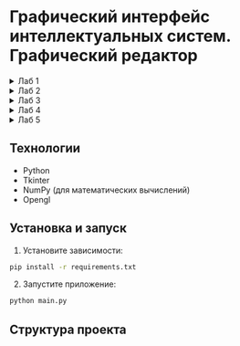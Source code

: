# Графический интерфейс интеллектуальных систем. Графический редактор

<details>
  <summary>Лаб 1</summary>
  
## Цель
Разработать элементарный графический редактор, реализующий построение отрезков с помощью алгоритма ЦДА, целочисленного алгоритма Брезенхема и алгоритма Ву. Вызов способа генерации отрезка задается из пункта меню и доступно через панель инструментов «Отрезки». В редакторе кроме режима генерации отрезков в пользовательском окне должен быть предусмотрен отладочный режим, где отображается пошаговое решение на дискретной сетке.

## Описание алгоритмов
### Цифровой Дифференциальный Анализатор
Цифровой дифференциальный анализатор (ЦДА) – это алгоритм, основанный на аппроксимации прямой линии путем равномерного приращения координат. Он разбивает отрезок на равные шаги по одной из координат и вычисляет соответствующие значения другой координаты.

### Алгоритм Брезенхема
Алгоритм Брезенхема основан на выборе оптимального пикселя с использованием целочисленных вычислений. В отличие от ЦДА, он исключает необходимость работы с дробными числами, используя пошаговое накопление ошибки, чтобы принять решение о том, какой пиксель закрасить на следующем шаге.

### Алгоритм Ву
Алгоритм Ву предназначен для построения сглаженных (антиалиасинговых) линий. В отличие от Брезенхема, который выбирает один пиксель на каждом шаге, Ву использует два соседних пикселя, назначая им разные уровни яркости, чтобы сгладить границы линии и уменьшить эффект "ступенек" (aliasing).

## Интерфейс
![image](https://github.com/user-attachments/assets/212a9924-8095-4518-ab6f-4a810d94fda1)


## Реализация
Функция отрисовки точек из методички по алгоритму ЦДА:
```Python
    def execute(self, a, b, canvas, debugger=None):
        x1, y1 = a
        x2, y2 = b

        dx = x2 - x1
        dy = y2 - y1
        length = max(abs(dx), abs(dy))

        dx /= length
        dy /= length

        x = x1 + 0.5 * (1 if dx > 0 else -1 if dx < 0 else 0)
        y = y1 + 0.5 * (1 if dy > 0 else -1 if dy < 0 else 0)

        if debugger:
            debugger.record_step(int(x), int(y))

        for _ in range(int(length)):
            x += dx
            y += dy
            if debugger:
                debugger.record_step(int(x), int(y))
            else:
                self.plot(canvas, int(x), int(y))
```
Функция отрисовки точек по алгоритму Брезенхема:
```Python
    def execute(self, a, b, canvas, debugger=None):
        x1, y1 = a
        x2, y2 = b

        dx = abs(x2 - x1)
        dy = abs(y2 - y1)

        sx = 1 if x1 < x2 else -1
        sy = 1 if y1 < y2 else -1

        if dx > dy:
            e = 2 * dy - dx
            while x1 != x2:
                if debugger:
                    debugger.record_step(int(x1), int(y1))
                else:
                    self.plot(canvas, int(x1), int(y1), "black")
                if e >= 0:
                    y1 += sy
                    e -= 2 * dx
                x1 += sx
                e += 2 * dy
        else:
            e = 2 * dx - dy
            while y1 != y2:
                if debugger:
                    debugger.record_step(int(x1), int(y1))
                else:
                    self.plot(canvas, int(x1), int(y1), "black")
                if e >= 0:
                    x1 += sx
                    e -= 2 * dy
                y1 += sy
                e += 2 * dx

        if debugger:
            debugger.record_step(int(x1), int(y1))
        else:
            self.plot(canvas, int(x1), int(y1), "black")

```
Функция отрисовки точек по алгоритму Ву:
```Python
    def execute(self, a, b, canvas, debugger=None):
        """Алгоритм Ву с отладкой, без сглаживания для вертикальных и горизонтальных линий."""
        x1, y1 = a
        x2, y2 = b

        dx = abs(x2 - x1)
        dy = abs(y2 - y1)

        sx = 1 if x1 < x2 else -1
        sy = 1 if y1 < y2 else -1

        # Проверка на вертикальную линию (без сглаживания)
        if dx == 0:
            for y in range(y1, y2 + sy, sy):
                if debugger:
                    debugger.record_step(x1, y, 1.0)
                else:
                    self.plot(canvas, x1, y, 1.0)
            return

        # Проверка на горизонтальную линию (без сглаживания)
        if dy == 0:
            for x in range(x1, x2 + sx, sx):
                if debugger:
                    debugger.record_step(x, y1, 1.0)
                else:
                    self.plot(canvas, x, y1, 1.0)
            return

        # Для остальных линий используем сглаживание Ву
        if dx > dy:
            gradient = dy / dx
            y = y1 + 0.5
            for x in range(x1, x2 + sx, sx):
                y_int = int(y)
                frac = y - y_int  # Дробная часть

                if debugger:
                    debugger.record_step(x, y_int, 1 - frac)
                    debugger.record_step(x, y_int + sy, frac)
                else:
                    self.plot(canvas, x, y_int, 1 - frac)
                    self.plot(canvas, x, y_int + sy, frac)

                y += gradient * sy
        else:
            gradient = dx / dy
            x = x1 + 0.5
            for y in range(y1, y2 + sy, sy):
                x_int = int(x)
                frac = x - x_int  # Дробная часть

                if debugger:
                    debugger.record_step(x_int, y, 1 - frac)
                    debugger.record_step(x_int + sx, y, frac)
                else:
                    self.plot(canvas, x_int, y, 1 - frac)
                    self.plot(canvas, x_int + sx, y, frac)

                x += gradient * sx

        if debugger:
            debugger.record_step(x2, y2, 1.0)  # Последний пиксель
        else:
            self.plot(canvas, x2, y2, 1.0)
```

## Вывод
В результате реализации графического редактора, использующего алгоритмы построения отрезков (ЦДА, Брезенхема и Ву), была создана система, обеспечивающая интерактивное рисование отрезков с возможностью просмотра пошагового процесса.

</details>

<details>
  <summary>Лаб 2</summary>
  
## Цель
Разработать элементарный графический редактор, реализующий построение линий второго порядка. Вызов способа генерации линии второго порядка задается из пункта меню и доступно через панель инструментов «Линии 2-го порядка». В редакторе кроме режима генерации линий второго порядка в пользовательском окне должен быть предусмотрен отладочный режим, где отображается пошаговое решение на дискретной сетке.

## Описание алгоритмов
### Алгоритм построения окружности
Алгоритм использует метод Брезенхэма для построения окружности. Считывает две точки(x,y), вычисляет по ним радиус и вычисляет точки окружности в одном октанте, а затем симметрично отражает их в остальные семь октантов. Решающая переменная d определяет, какую точку выбрать на следующем шаге. Для каждой вычисленной точки добавляются восемь симметричных точек относительно центра окружности (cx, cy).

$d = 3 - 2 * radius$

### Алгоритм построения эллипса
Алгоритм адаптирует метод Брезенхэма для построения эллипса. Эллипс делится на две части: верхнюю и нижнюю. Считывает три точки, центр, ширину, длину, алгоритм вычисляет точки эллипса, используя решающую переменные $d_1$ и $d_2$. Верхняя и нижняя половина эллипса строится одновременно. Для каждой точки добавляются четыре симметричные точки относительно центра эллипса (rx, ry).

#### Первый этап (верхняя часть эллипса, пока $( b^2 x < a^2 y )$




$d_1 = b^2 (x+1)^2 + a^2 (y - 0.5)^2 - a^2 b^2$


Обновление параметров:
- Если $( d_1 < 0 )$, двигаемся вправо:  

  $d_1 = d_1 + 2b^2(x + 1) + b^2$
  
- Иначе двигаемся по диагонали:  
  
  $d_1 = d_1 + 2b^2(x + 1) - 2a^2(y - 1) + b^2$

#### Второй этап (нижняя часть эллипса, пока $( y \geq 0 )$

Решающая функция:


$d_2 = b^2 (x + 0.5)^2 + a^2 (y - 1)^2 - a^2 b^2$

Обновление параметров:
- Если $( d_2 > 0 )$, двигаемся вниз:  
  
  $d_2 = d_2 + a^2(-2y + 3)$
  
- Иначе двигаемся по диагонали:  
  
  $d_2 = d_2 + 2b^2(x + 1) + a^2(-2y + 3)$
  



### Алгоритм построения гиперболы
Алгоритм строит гиперболу, используя параметрическое уравнение. В зависимости от ориентации гиперболы (вертикальная или горизонтальная), он обходит значения y или x с шагом step и вычисляет соответствующие точки. Для каждой точки добавляются четыре симметричные точки относительно центра гиперболы (a, b). 
#### Первый этап (правая и левая ветви)

Решающая функция:


$d_1 = b^2 (x^2) - a^2 (y^2) - a^2 b^2$


Обновление параметров:
- Если $( d_1 < 0 )$, увеличиваем $( y )$:  
  
  $d_1 = d_1 + 2b^2(y + 1)$
  
- Иначе увеличиваем $( y )$ и уменьшаем $( x )$:  
  
  $d_1 = d_1 + 2b^2(y + 1) - 2a^2(x - 1)$
  

### Второй этап (верхняя и нижняя ветви)

Решающая функция:


$d_2 = b^2 (x - 0.5)^2 - a^2 (y + 1)^2 - a^2 b^2$


Обновление параметров:
- Если $( d_2 > 0 )$, уменьшаем $( x )$:  
  
  $d_2 = d_2 - 2a^2 x$
  
- Иначе увеличиваем $( y )$ и уменьшаем $( x )$:  
  
  $d_2 = d_2 + 2b^2(y + 1) - 2a^2x$
  


### Алгоритм построения параболы
Алгоритм строит параболу, используя параметрическое уравнение. В зависимости от ориентации параболы (вверх или вниз), он обходит значения y и вычисляет соответствующие значения x. Для каждого y добавляются две симметричные точки относительно оси параболы.

## Интерфейс
![image](https://github.com/user-attachments/assets/1131f36d-435c-4841-8f01-1cc7b6fe818b)



## Реализация
Функция выбора алгоритма для запуска:
```Python
    def capture_second_order_points(self, event):
        """Фиксирует точки для линий второго порядка."""
        x, y = self.canvas_view.get_coordinates(event)
        self.click_points.append([x, y])
        self.click_count += 1

        strategy = self.active_context.get_strategy()
        if not strategy:
            print("Ошибка: не выбрана стратегия рисования второго порядка.")
            return

        if strategy.name == "Окружность" and self.click_count == 2:
            # Окружность (2 клика)
            self.draw_second_order_shape(two_points=True)
        elif strategy.name in ["Эллипс", "Гипербола", "Парабола"] and self.click_count == 3:
            # Эллипс, гипербола, парабола (3 клика)
            self.draw_second_order_shape(two_points=False)
```

## Вывод
В ходе работы был создан простой графический редактор, позволяющий строить и визуализировать различные кривые, включая окружности, эллипсы, гиперболы и параболы.

</details>

<details>
  <summary>Лаб 3</summary>
  
## Цель
Разработать графический редактор, реализующий построение кривых Безье, Эрмита и B-сплайнов. Вызов способа генерации кривой задается из пункта меню и доступно через панель инструментов «Кривые». В редакторе кроме режима генерации кривых в пользовательском окне должен быть предусмотрен отладочный режим, где отображается пошаговое решение.

## Описание алгоритмов
### Кривая Безье
Кривая Безье строится с использованием полиномов Бернштейна. Для четырех контрольных точек P0, P1, P2, P3 кривая определяется как:
B(t) = (1-t)³P0 + 3(1-t)²tP1 + 3(1-t)t²P2 + t³P3, где t ∈ [0,1]

### Кривая Эрмита
Кривая Эрмита определяется двумя конечными точками P0, P3 и двумя касательными векторами R0, R1. Кривая проходит через конечные точки и имеет заданные касательные в этих точках.

### B-сплайн
B-сплайн строится с использованием базисных функций B-сплайна. Кривая не обязательно проходит через контрольные точки, но обеспечивает локальный контроль формы.

## Интерфейс
![image](https://github.com/user-attachments/assets/...)

## Реализация
```Python
class CurveStrategy:
    def draw(self, points, canvas):
        # Общий интерфейс для всех стратегий кривых
        pass

class BezierStrategy(CurveStrategy):
    def draw(self, points, canvas):
        # Реализация кривой Безье
        pass

class HermiteStrategy(CurveStrategy):
    def draw(self, points, canvas):
        # Реализация кривой Эрмита
        pass

class BSplineStrategy(CurveStrategy):
    def draw(self, points, canvas):
        # Реализация B-сплайна
        pass
```

## Вывод
В результате реализации графического редактора, использующего алгоритмы построения кривых (Безье, Эрмита и B-сплайн), была создана система, обеспечивающая интерактивное рисование кривых с возможностью просмотра пошагового процесса.

</details>

<details>
  <summary>Лаб 4</summary>
  
## Цель
Разработать графический редактор, реализующий анализ полигонов. В редакторе должны быть реализованы следующие функции:
- Проверка выпуклости полигона
- Определение принадлежности точки полигону
- Нахождение точек пересечения отрезка с полигоном

## Описание алгоритмов
### Проверка выпуклости
Полигон является выпуклым, если все его внутренние углы меньше 180 градусов. Проверка выполняется путем анализа знака векторного произведения для каждой тройки последовательных вершин.

### Принадлежность точки полигону
Используется алгоритм "Ray Casting" (метод лучей). Из точки проводится луч в произвольном направлении и подсчитывается количество пересечений с границей полигона.

### Пересечение отрезка с полигоном
Для каждого ребра полигона проверяется пересечение с заданным отрезком. Если пересечение найдено, вычисляется точка пересечения.

## Интерфейс
![image](https://github.com/user-attachments/assets/...)

## Реализация
```Python
def is_convex(polygon):
    # Проверка выпуклости полигона
    pass

def point_in_polygon(point, polygon):
    # Проверка принадлежности точки полигону
    pass

def segment_intersects_polygon(segment, polygon):
    # Нахождение точек пересечения отрезка с полигоном
    pass
```

## Вывод
В результате реализации графического редактора, использующего алгоритмы анализа полигонов, была создана система, обеспечивающая проверку свойств полигонов и их взаимодействие с другими геометрическими объектами.

</details>

<details>
  <summary>Лаб 5</summary>
  
## Цель
Разработать графический редактор, реализующий построение выпуклой оболочки множества точек. В редакторе должны быть реализованы два алгоритма:
- Алгоритм Джарвиса (Gift Wrapping)
- Алгоритм Грэхема (Graham Scan)

## Описание алгоритмов
### Алгоритм Джарвиса
1. Находим самую левую точку P0
2. Для каждой точки Pi находим такую точку Pj, что все остальные точки лежат справа от вектора PiPj
3. Повторяем шаг 2, пока не вернемся к начальной точке

### Алгоритм Грэхема
1. Находим самую нижнюю точку P0
2. Сортируем остальные точки по полярному углу относительно P0
3. Строим выпуклую оболочку, последовательно добавляя точки в стек и удаляя точки, которые нарушают выпуклость

## Интерфейс
![image](https://github.com/user-attachments/assets/...)

## Реализация
```Python
def jarvis(points):
    # Реализация алгоритма Джарвиса
    pass

def graham(points):
    # Реализация алгоритма Грэхема
    pass
```

## Вывод
В результате реализации графического редактора, использующего алгоритмы построения выпуклой оболочки, была создана система, обеспечивающая нахождение минимального выпуклого многоугольника, содержащего заданное множество точек.

</details>

## Технологии
- Python
- Tkinter
- NumPy (для математических вычислений)
- Opengl 

## Установка и запуск
1. Установите зависимости:
```bash
pip install -r requirements.txt
```

2. Запустите приложение:
```bash
python main.py
```

## Структура проекта
